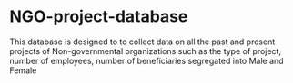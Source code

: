 # NGO-project-database
This database is designed to to collect data on all the past  and present projects of Non-governmental organizations such as the type of project, number of employees, number of beneficiaries segregated into Male and Female

